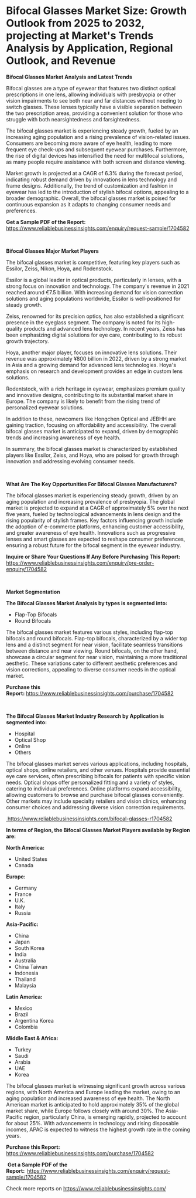 <p><h1>Bifocal Glasses Market Size: Growth Outlook from 2025 to 2032, projecting at Market's Trends Analysis by Application, Regional Outlook, and Revenue</h1></p><p><strong>Bifocal Glasses Market Analysis and Latest Trends</strong></p>
<p><p>Bifocal glasses are a type of eyewear that features two distinct optical prescriptions in one lens, allowing individuals with presbyopia or other vision impairments to see both near and far distances without needing to switch glasses. These lenses typically have a visible separation between the two prescription areas, providing a convenient solution for those who struggle with both nearsightedness and farsightedness.</p><p>The bifocal glasses market is experiencing steady growth, fueled by an increasing aging population and a rising prevalence of vision-related issues. Consumers are becoming more aware of eye health, leading to more frequent eye check-ups and subsequent eyewear purchases. Furthermore, the rise of digital devices has intensified the need for multifocal solutions, as many people require assistance with both screen and distance viewing.</p><p>Market growth is projected at a CAGR of 6.3% during the forecast period, indicating robust demand driven by innovations in lens technology and frame designs. Additionally, the trend of customization and fashion in eyewear has led to the introduction of stylish bifocal options, appealing to a broader demographic. Overall, the bifocal glasses market is poised for continuous expansion as it adapts to changing consumer needs and preferences.</p></p>
<p><strong>Get a Sample PDF of the Report:&nbsp;</strong> <a href="https://www.reliablebusinessinsights.com/enquiry/request-sample/1704582?utm_campaign=2245&utm_medium=2&utm_source=Github&utm_content=ia&utm_term=27032025&utm_id=bifocal-glasses">https://www.reliablebusinessinsights.com/enquiry/request-sample/1704582</a></p>
<p>&nbsp;</p>
<p><strong>Bifocal Glasses Major Market Players</strong></p>
<p><p>The bifocal glasses market is competitive, featuring key players such as Essilor, Zeiss, Nikon, Hoya, and Rodenstock. </p><p>Essilor is a global leader in optical products, particularly in lenses, with a strong focus on innovation and technology. The company's revenue in 2021 reached around €7.5 billion. With increasing demand for vision correction solutions and aging populations worldwide, Essilor is well-positioned for steady growth.</p><p>Zeiss, renowned for its precision optics, has also established a significant presence in the eyeglass segment. The company is noted for its high-quality products and advanced lens technology. In recent years, Zeiss has been emphasizing digital solutions for eye care, contributing to its robust growth trajectory.</p><p>Hoya, another major player, focuses on innovative lens solutions. Their revenue was approximately ¥800 billion in 2022, driven by a strong market in Asia and a growing demand for advanced lens technologies. Hoya's emphasis on research and development provides an edge in custom lens solutions.</p><p>Rodentstock, with a rich heritage in eyewear, emphasizes premium quality and innovative designs, contributing to its substantial market share in Europe. The company is likely to benefit from the rising trend of personalized eyewear solutions.</p><p>In addition to these, newcomers like Hongchen Optical and JEBHH are gaining traction, focusing on affordability and accessibility. The overall bifocal glasses market is anticipated to expand, driven by demographic trends and increasing awareness of eye health.</p><p>In summary, the bifocal glasses market is characterized by established players like Essilor, Zeiss, and Hoya, who are poised for growth through innovation and addressing evolving consumer needs.</p></p>
<p>&nbsp;</p>
<p><strong>What Are The Key Opportunities For Bifocal Glasses Manufacturers?</strong></p>
<p><p>The bifocal glasses market is experiencing steady growth, driven by an aging population and increasing prevalence of presbyopia. The global market is projected to expand at a CAGR of approximately 5% over the next five years, fueled by technological advancements in lens design and the rising popularity of stylish frames. Key factors influencing growth include the adoption of e-commerce platforms, enhancing customer accessibility, and greater awareness of eye health. Innovations such as progressive lenses and smart glasses are expected to reshape consumer preferences, ensuring a robust future for the bifocal segment in the eyewear industry.</p></p>
<p><strong>Inquire or Share Your Questions If Any Before Purchasing This Report:</strong> <a href="https://www.reliablebusinessinsights.com/enquiry/pre-order-enquiry/1704582?utm_campaign=2245&utm_medium=2&utm_source=Github&utm_content=ia&utm_term=27032025&utm_id=bifocal-glasses">https://www.reliablebusinessinsights.com/enquiry/pre-order-enquiry/1704582</a></p>
<p>&nbsp;</p>
<p><strong>Market Segmentation</strong></p>
<p><strong>The Bifocal Glasses Market Analysis by types is segmented into:</strong></p>
<p><ul><li>Flap-Top Bifocals</li><li>Round Bifocals</li></ul></p>
<p><p>The bifocal glasses market features various styles, including flap-top bifocals and round bifocals. Flap-top bifocals, characterized by a wider top lens and a distinct segment for near vision, facilitate seamless transitions between distance and near viewing. Round bifocals, on the other hand, showcase a circular segment for near vision, maintaining a more traditional aesthetic. These variations cater to different aesthetic preferences and vision corrections, appealing to diverse consumer needs in the optical market.</p></p>
<p><strong>Purchase this Report:&nbsp;</strong><a href="https://www.reliablebusinessinsights.com/purchase/1704582?utm_campaign=2245&utm_medium=2&utm_source=Github&utm_content=ia&utm_term=27032025&utm_id=bifocal-glasses">https://www.reliablebusinessinsights.com/purchase/1704582</a></p>
<p>&nbsp;</p>
<p><strong>The Bifocal Glasses Market Industry Research by Application is segmented into:</strong></p>
<p><ul><li>Hospital</li><li>Optical Shop</li><li>Online</li><li>Others</li></ul></p>
<p><p>The bifocal glasses market serves various applications, including hospitals, optical shops, online retailers, and other venues. Hospitals provide essential eye care services, often prescribing bifocals for patients with specific vision needs. Optical shops offer personalized fitting and a variety of styles, catering to individual preferences. Online platforms expand accessibility, allowing customers to browse and purchase bifocal glasses conveniently. Other markets may include specialty retailers and vision clinics, enhancing consumer choices and addressing diverse vision correction requirements.</p></p>
<p><a href="https://www.reliablebusinessinsights.com/bifocal-glasses-r1704582?utm_campaign=2245&utm_medium=2&utm_source=Github&utm_content=ia&utm_term=27032025&utm_id=bifocal-glasses">&nbsp;https://www.reliablebusinessinsights.com/bifocal-glasses-r1704582</a></p>
<p><strong>In terms of Region, the Bifocal Glasses Market Players available by Region are:</strong></p>
<p>
    <p> <strong> North America: </strong>
        <ul>
            <li>United States</li>
            <li>Canada</li>
        </ul>
        </p> 
    <p> <strong> Europe: </strong>
        <ul>
            <li>Germany</li>
            <li>France</li>
            <li>U.K.</li>
            <li>Italy</li>
            <li>Russia</li>
        </ul>
        </p> 
    <p> <strong> Asia-Pacific: </strong>
        <ul>
            <li>China</li>
            <li>Japan</li>
            <li>South Korea</li>
            <li>India</li>
            <li>Australia</li>
            <li>China Taiwan</li>
            <li>Indonesia</li>
            <li>Thailand</li>
            <li>Malaysia</li>
        </ul>
        </p> 
    <p> <strong> Latin America: </strong>
        <ul>
            <li>Mexico</li>
            <li>Brazil</li>
            <li>Argentina Korea</li>
            <li>Colombia</li>
        </ul>
        </p> 
    <p> <strong> Middle East & Africa: </strong>
        <ul>
            <li>Turkey</li>
            <li>Saudi</li>
            <li>Arabia</li>
            <li>UAE</li>
            <li>Korea</li>
        </ul>
    </p>
    </p>
<p><p>The bifocal glasses market is witnessing significant growth across various regions, with North America and Europe leading the market, owing to an aging population and increased awareness of eye health. The North American market is anticipated to hold approximately 35% of the global market share, while Europe follows closely with around 30%. The Asia-Pacific region, particularly China, is emerging rapidly, projected to account for about 25%. With advancements in technology and rising disposable incomes, APAC is expected to witness the highest growth rate in the coming years.</p></p>
<p><strong>Purchase this Report: </strong><a href="https://www.reliablebusinessinsights.com/purchase/1704582?utm_campaign=2245&utm_medium=2&utm_source=Github&utm_content=ia&utm_term=27032025&utm_id=bifocal-glasses">https://www.reliablebusinessinsights.com/purchase/1704582</a></p>
<p>&nbsp;<strong>Get a Sample PDF of the Report:&nbsp;&nbsp;</strong><a href="https://www.reliablebusinessinsights.com/enquiry/request-sample/1704582?utm_campaign=2245&utm_medium=2&utm_source=Github&utm_content=ia&utm_term=27032025&utm_id=bifocal-glasses">https://www.reliablebusinessinsights.com/enquiry/request-sample/1704582</a></p>
<p><strong></strong></p>
<p>Check more reports on <a href="https://www.reliablebusinessinsights.com/?utm_campaign=2245&utm_medium=2&utm_source=Github&utm_content=ia&utm_term=27032025&utm_id=bifocal-glasses">https://www.reliablebusinessinsights.com/</a></p>